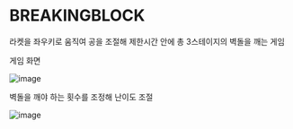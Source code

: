 # BREAKINGBLOCK

라켓을 좌우키로 움직여 공을 조절해 제한시간 안에 총 3스테이지의 벽돌을 깨는 게임

게임 화면

![image](https://user-images.githubusercontent.com/64629140/126900092-de30afb5-e9f8-4d2f-9188-87baab370740.png)

벽돌을 깨야 하는 횟수를 조정해 난이도 조절

![image](https://user-images.githubusercontent.com/64629140/126900095-ad3e9956-7288-4310-8674-85ed0cb72530.png)
